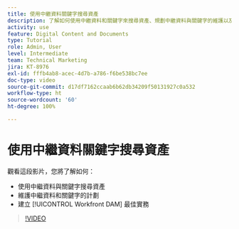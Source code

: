 ```yaml
---
title: 使用中繼資料關鍵字搜尋資產
description: 了解如何使用中繼資料和關鍵字來搜尋資產、規劃中繼資料與關鍵字的維護以及建立 [!UICONTROL Workfront DAM] 最佳實務。
activity: use
feature: Digital Content and Documents
type: Tutorial
role: Admin, User
level: Intermediate
team: Technical Marketing
jira: KT-8976
exl-id: fffb4ab8-acec-4d7b-a786-f6be538bc7ee
doc-type: video
source-git-commit: d17df7162ccaab6b62db34209f50131927c0a532
workflow-type: ht
source-wordcount: '60'
ht-degree: 100%

---
```


# 使用中繼資料關鍵字搜尋資產

觀看這段影片，您將了解如何：

* 使用中繼資料與關鍵字搜尋資產
* 維護中繼資料和關鍵字的計劃
* 建立 [!UICONTROL Workfront DAM] 最佳實務

>[!VIDEO](https://video.tv.adobe.com/v/335239/?quality=12&learn=on&enablevpops)

